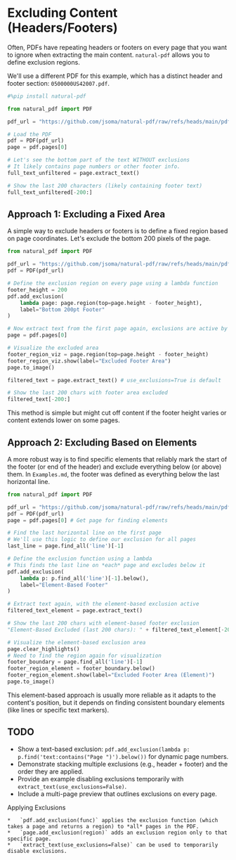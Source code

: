 # Excluding Content (Headers/Footers)

Often, PDFs have repeating headers or footers on every page that you want to ignore when extracting the main content. `natural-pdf` allows you to define exclusion regions.

We'll use a different PDF for this example, which has a distinct header and footer section: `0500000US42007.pdf`.

```python
#%pip install natural-pdf
```


```python
from natural_pdf import PDF

pdf_url = "https://github.com/jsoma/natural-pdf/raw/refs/heads/main/pdfs/0500000US42007.pdf"

# Load the PDF
pdf = PDF(pdf_url)
page = pdf.pages[0]

# Let's see the bottom part of the text WITHOUT exclusions
# It likely contains page numbers or other footer info.
full_text_unfiltered = page.extract_text()

# Show the last 200 characters (likely containing footer text)
full_text_unfiltered[-200:]
```

## Approach 1: Excluding a Fixed Area

A simple way to exclude headers or footers is to define a fixed region based on page coordinates. Let's exclude the bottom 200 pixels of the page.

```python
from natural_pdf import PDF

pdf_url = "https://github.com/jsoma/natural-pdf/raw/refs/heads/main/pdfs/0500000US42007.pdf"
pdf = PDF(pdf_url)

# Define the exclusion region on every page using a lambda function
footer_height = 200
pdf.add_exclusion(
    lambda page: page.region(top=page.height - footer_height),
    label="Bottom 200pt Footer"
)

# Now extract text from the first page again, exclusions are active by default
page = pdf.pages[0]

# Visualize the excluded area
footer_region_viz = page.region(top=page.height - footer_height)
footer_region_viz.show(label="Excluded Footer Area")
page.to_image()
```

```python
filtered_text = page.extract_text() # use_exclusions=True is default

# Show the last 200 chars with footer area excluded
filtered_text[-200:]
```

This method is simple but might cut off content if the footer height varies or content extends lower on some pages.

## Approach 2: Excluding Based on Elements

A more robust way is to find specific elements that reliably mark the start of the footer (or end of the header) and exclude everything below (or above) them. In `Examples.md`, the footer was defined as everything below the last horizontal line.

```python
from natural_pdf import PDF

pdf_url = "https://github.com/jsoma/natural-pdf/raw/refs/heads/main/pdfs/0500000US42007.pdf"
pdf = PDF(pdf_url)
page = pdf.pages[0] # Get page for finding elements

# Find the last horizontal line on the first page
# We'll use this logic to define our exclusion for all pages
last_line = page.find_all('line')[-1]

# Define the exclusion function using a lambda
# This finds the last line on *each* page and excludes below it
pdf.add_exclusion(
    lambda p: p.find_all('line')[-1].below(),
    label="Element-Based Footer"
)

# Extract text again, with the element-based exclusion active
filtered_text_element = page.extract_text()

# Show the last 200 chars with element-based footer exclusion
"Element-Based Excluded (last 200 chars): " + filtered_text_element[-200:]

# Visualize the element-based exclusion area
page.clear_highlights()
# Need to find the region again for visualization
footer_boundary = page.find_all('line')[-1]
footer_region_element = footer_boundary.below()
footer_region_element.show(label="Excluded Footer Area (Element)")
page.to_image()
```

This element-based approach is usually more reliable as it adapts to the content's position, but it depends on finding consistent boundary elements (like lines or specific text markers).

## TODO

* Show a text-based exclusion: `pdf.add_exclusion(lambda p: p.find('text:contains("Page ")').below())` for dynamic page numbers.
* Demonstrate stacking multiple exclusions (e.g., header + footer) and the order they are applied.
* Provide an example disabling exclusions temporarily with `extract_text(use_exclusions=False)`.
* Include a multi-page preview that outlines exclusions on every page.

<div class="admonition note">
<p class="admonition-title">Applying Exclusions</p>

    *   `pdf.add_exclusion(func)` applies the exclusion function (which takes a page and returns a region) to *all* pages in the PDF.
    *   `page.add_exclusion(region)` adds an exclusion region only to that specific page.
    *   `extract_text(use_exclusions=False)` can be used to temporarily disable exclusions.
</div> 
